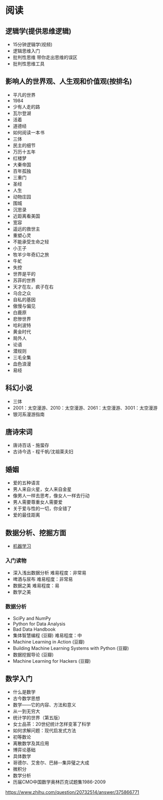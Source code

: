 # 阅读

## 逻辑学(提供思维逻辑)

- 15分钟逻辑学(视频)
- 逻辑思维入门
- 批判性思维 带你走出思维的误区
- 批判性思维工具

## 影响人的世界观、人生观和价值观(按排名)

- 平凡的世界
- 1984
- 少有人走的路
- 瓦尔登湖
- 活着
- 道德经
- 如何阅读一本书
- 三体
- 民主的细节
- 万历十五年
- 红楼梦
- 大秦帝国
- 百年孤独
- 三重门
- 圣经
- 人生
- 动物庄园
- 围城
- 沉思录
- 近距离看美国
- 宽容
- 遥远的救世主
- 重塑心灵
- 不能承受生命之轻
- 小王子
- 牧羊少年奇幻之旅
- 牛虻
- 失控
- 世界是平的
- 苏菲的世界
- 天才在左，疯子在右
- 乌合之众
- 自私的基因
- 傲慢与偏见
- 白鹿原
- 悲惨世界
- 哈利波特
- 黄金时代
- 局外人
- 论语
- 潜规则
- 三毛全集
- 血色浪漫
- 易经

## 科幻小说

- 三体
- 2001：太空漫游、2010：太空漫游、2061：太空漫游、3001：太空漫游
- 银河系漫游指南

## 唐诗宋词

- 唐诗百话 - 施蛰存
- 古诗今选 - 程千帆/沈祖棻夫妇

## 婚姻

- 爱的五种语言
- 男人来自火星，女人来自金星
- 像男人一样去思考，像女人一样去行动
- 男人需要尊重女人需要爱
- 关于爱与性的一切，你全错了
- 爱的最佳距离

## 数据分析、挖掘方面

- [机器学习](https://book.douban.com/subject/26708119/)

### 入门读物

- 深入浅出数据分析 难易程度：非常易
- 啤酒与尿布 难易程度：非常易
- 数据之美 难易程度：易
- 数学之美

### 数据分析

- SciPy and NumPy
- Python for Data Analysis
- Bad Data Handbook
- 集体智慧编程 (豆瓣) 难易程度：中
- Machine Learning in Action (豆瓣) 
- Building Machine Learning Systems with Python (豆瓣) 
- 数据挖掘导论 (豆瓣) 
- Machine Learning for Hackers (豆瓣) 

## 数学入门

- 什么是数学
- 古今数学思想
- 数学——它的内容、方法和意义
- 从一到无穷大
- 统计学的世界（第五版）
- 女士品茶：20世纪统计怎样变革了科学
- 如何求解问题：现代启发式方法
- 初等数论
- 离散数学及其应用
- 博弈论基础
- 具体数学
- 哥德尔、艾舍尔、巴赫--集异璧之大成
- 微积分
- 数学分析
- 历届CMO中国数学奥林匹克试题集1986-2009


https://www.zhihu.com/question/20732514/answer/375866771